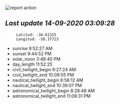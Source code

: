 ![report action](https://github.com/matiasz8/actions-for-reports/workflows/report%20action/badge.svg?branch=develop) 


## *****Last update 14-09-2020 03:09:28*****



		 Latitud: -34.61315
		 Longitud: -58.37723

 - sunrise 	 9:52:27 AM
 - sunset 	 9:44:52 PM
 - solar_noon 	 3:48:40 PM
 - day_length 	 11:52:25
 - civil_twilight_begin 	 9:27:24 AM
 - civil_twilight_end 	 10:09:55 PM
 - nautical_twilight_begin 	 8:58:12 AM
 - nautical_twilight_end 	 10:39:07 PM
 - astronomical_twilight_begin 	 8:28:48 AM
 - astronomical_twilight_end 	 11:08:31 PM
